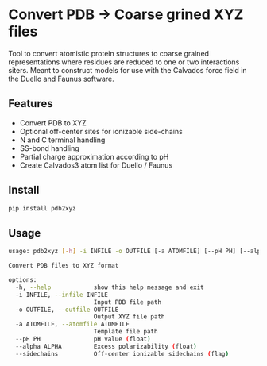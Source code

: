 # Convert PDB → Coarse grined XYZ files

Tool to convert atomistic protein structures to coarse grained representations where residues
are reduced to one or two interactions siters.
Meant to construct models for use with the Calvados force field in the
Duello and Faunus software.

## Features

- Convert PDB to XYZ
- Optional off-center sites for ionizable side-chains
- N and C terminal handling
- SS-bond handling
- Partial charge approximation according to pH
- Create Calvados3 atom list for Duello / Faunus

## Install

```sh
pip install pdb2xyz
```

## Usage

```sh
usage: pdb2xyz [-h] -i INFILE -o OUTFILE [-a ATOMFILE] [--pH PH] [--alpha ALPHA] [--sidechains]

Convert PDB files to XYZ format

options:
  -h, --help            show this help message and exit
  -i INFILE, --infile INFILE
                        Input PDB file path
  -o OUTFILE, --outfile OUTFILE
                        Output XYZ file path
  -a ATOMFILE, --atomfile ATOMFILE
                        Template file path
  --pH PH               pH value (float)
  --alpha ALPHA         Excess polarizability (float)
  --sidechains          Off-center ionizable sidechains (flag)
```

